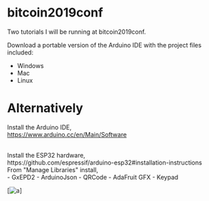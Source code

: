 # bitcoin2019conf
Two tutorials I will be running at  bitcoin2019conf.

Download a portable version of the Arduino IDE with the project files included:

- Windows
- Mac
- Linux

# Alternatively
Install the Arduino IDE,<br>
https://www.arduino.cc/en/Main/Software

<br>
Install the ESP32 hardware,<br>
https://github.com/espressif/arduino-esp32#installation-instructions

<br>
From "Manage Libraries" install,<br>
- GxEPD2
- ArduinoJson
- QRCode
- AdaFruit GFX
- Keypad


[![a](https://i.imgur.com/mCfnhZN.png)]



